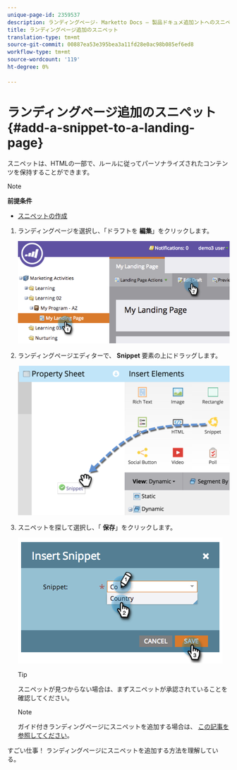 ```yaml
---
unique-page-id: 2359537
description: ランディングページ- Marketto Docs — 製品ドキュメ追加ントへのスニペット
title: ランディングページ追加のスニペット
translation-type: tm+mt
source-git-commit: 00887ea53e395bea3a11fd28e0ac98b085ef6ed8
workflow-type: tm+mt
source-wordcount: '119'
ht-degree: 0%

---
```



# ランディングページ追加のスニペット {#add-a-snippet-to-a-landing-page}

スニペットは、HTMLの一部で、ルールに従ってパーソナライズされたコンテンツを保持することができます。

>[!NOTE]
>
>**前提条件**
>
>* [スニペットの作成](../../../../product-docs/personalization/segmentation-and-snippets/snippets/create-a-snippet.md)

>



1. ランディングページを選択し、「ドラフトを **編集**」をクリックします。

   ![](assets/image2014-9-16-15-3a4-3a28.png)

1. ランディングページエディターで、 **Snippet** 要素の上にドラッグします。

   ![](assets/image2015-5-21-12-3a46-3a34.png)

1. スニペットを探して選択し、「 **保存**」をクリックします。

   ![](assets/image2014-9-16-15-3a4-3a14.png)

   >[!TIP]
   >
   >スニペットが見つからない場合は、まずスニペットが承認されていることを確認してください。

   >[!NOTE]
   >
   >ガイド付きランディングページにスニペットを追加する場合は、 [この記事を参照してください](https://docs.marketo.com/display/public/DOCS/Create+a+Guided+Landing+Page+Template)。

すごい仕事！ ランディングページにスニペットを追加する方法を理解している。
